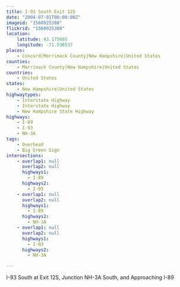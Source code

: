 ```yaml
---
title: I-93 South Exit 12S
date: "2004-07-01T00:00:00Z"
imageid: "1560925388"
flickrid: "1560925388"
location:
    latitude: 43.175665
    longitude: -71.536537
places:
    - Concord|Merrimack County|New Hampshire|United States
counties:
    - Merrimack County|New Hampshire|United States
countries:
    - United States
states:
    - New Hampshire|United States
highwaytypes:
    - Interstate Highway
    - Interstate Highway
    - New Hampshire State Highway
highways:
    - I-89
    - I-93
    - NH-3A
tags:
    - Overhead
    - Big Green Sign
intersections:
    - overlap1: null
      overlap2: null
      highways1:
        - I-89
      highways2:
        - I-93
    - overlap1: null
      overlap2: null
      highways1:
        - I-89
      highways2:
        - NH-3A
    - overlap1: null
      overlap2: null
      highways1:
        - I-93
      highways2:
        - NH-3A

---
```

I-93 South at Exit 12S, Junction NH-3A South, and Approaching I-89